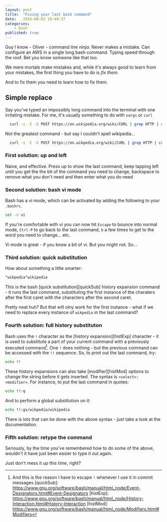 ```yaml
---
layout: post
title:  "Fixing your last bash command"
date:   2016-09-03 19:49:37
categories:
    - bash
published: true
---
```


Guy I know -  Oliver - command line _ninja_. Never makes a mistake. Can
configure an AWS in a single long bash command. Typing speed through the roof.
Bet you know someone like that too.

We mere mortals make mistakes and, while it's always good to learn from your
mistakes, the first thing you have to do is _fix them_.

And to fix them you need to learn how to fix them.

## Simple replace

Say you've typed an impossibly long command into the terminal with one
irritating mistake. For me, it's usually something to do with `xargs` or `curl`

```bash
  curl -s -I -X POST https://en.wikipedia.org/wiki/CURL | grep HTTP | cut -d ' ' -f 2
```

Not the greatest command - but say I couldn't spell wikipedia...

```bash
  curl -s -I -X POST https://en.wikpedia.org/wiki/CURL | grep HTTP | cut -d ' ' -f 2
```

### First solution: up and left

Naive, and effective. Press up to show the last command, keep tapping left until
you get the the bit of the command you need to change, backspace to remove what
you don't need and then enter what you do need

### Second solution: bash vi mode

Bash has a vi mode, which can be activated by adding the following to your
`.bashrc`.

```bash
set -o vi
```

If you're comfortable with vi you can now hit `Escape` to bounce into normal
mode, `Ctrl-P` to go back to the last command, `b` a few times to get to the
word you need to change... etc.

Vi mode is great - if you know a bit of vi. But you might not. So...

### Third solution: quick substitution

How about something a little smarter:

```bash
^wikpedia^wikipedia
```

This is the bash [quick substitution][quickSub] history expansion command - it
runs the last command, substituting the first instance of the charaters after
the first caret with the characters after the second caret.

Pretty neat huh? But that will olny work for the first instance - what if we
need to replace every instance of `wikpedia` in the last command?

### Fourth solution: full history substituton

Bash uses the `!` character as the [history expansion][histExp] character - it
is used to substitute a part of your current command with a previously executed
command[^1]. One `!` does nothing - but the previous command can be accessed with
the `!!` sequence. So, to print out the last command, try:

```bash
echo !!
```

These history expansions can also take [modifier][histMod] options to change the string
before it gets inserted. The syntax is `<select>:<modifier>`. For instance, to
put the last command in quotes:

```bash
echo !!:q
```

And to perform a global substitution on it:

```bash
echo !!:gs/wikpedia/wikipedia
```

There is lots that can be done with the above syntax - just take a look at the
documentation.

### Fifth solution: retype the command

Seriously, by the time you've remembered how to do some of the above, wouldn't
it have just been easier to type it out again.

Just don't mess it up this time, right?


[^1]: And this is the reason I have to escape `!` whenever I use it in commit messages
[quickSub]: https://www.gnu.org/software/bash/manual/html_node/Event-Designators.html#Event-Designators
[histExp]: https://www.gnu.org/software/bash/manual/html_node/History-Interaction.html#History-Interaction
[histMod]: https://www.gnu.org/software/bash/manual/html_node/Modifiers.html#Modifiers

